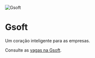 ![Gsoft](https://media.discordapp.net/attachments/1069033119145009182/1380668765452112034/GsoftGithubBanner_1.png?ex=6844b77d&is=684365fd&hm=bf240f93f1dfc69419c452f07a349edfc0cbbd76c744f875b1cffa0153064491&=&format=webp&quality=lossless)

<h1>Gsoft</h1>
<p>Um coração inteligente para as empresas.</p>

Consulte as [vagas na Gsoft](https://gsoft.com.br/carreiras).
